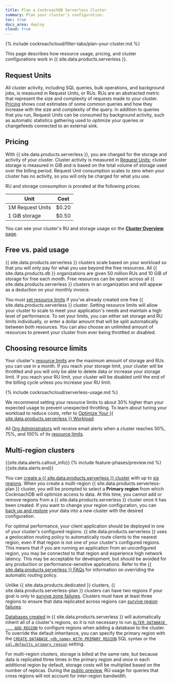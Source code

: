 ```yaml
---
title: Plan a CockroachDB Serverless Cluster
summary: Plan your cluster's configuration.
toc: true
docs_area: deploy
cloud: true
---
```


{% include cockroachcloud/filter-tabs/plan-your-cluster.md %}

This page describes how resource usage, pricing, and cluster configurations work in {{ site.data.products.serverless }}.

## Request Units

All cluster activity, including SQL queries, bulk operations, and background jobs, is measured in Request Units, or RUs. RUs are an abstracted metric that represent the size and complexity of requests made to your cluster. [Pricing](https://cockroachlabs.com/pricing) shows cost estimates of some common queries and how they increase with the size and complexity of the query. In addition to queries that you run, Request Units can be consumed by background activity, such as automatic statistics gathering used to optimize your queries or changefeeds connected to an external sink.

## Pricing

With {{ site.data.products.serverless }}, you are charged for the storage and activity of your cluster. Cluster activity is measured in [Request Units](#request-units); cluster storage is measured in GiB and is based on the total volume of storage used over the billing period. Request Unit consumption scales to zero when your cluster has no activity, so you will only be charged for what you use.

RU and storage consumption is prorated at the following prices:

  Unit                    | Cost
  ------------------------|------
  1M Request Units        | $0.20
  1 GiB storage           | $0.50

You can see your cluster's RU and storage usage on the [**Cluster Overview** page](cluster-overview-page.html).

## Free vs. paid usage

{{ site.data.products.serverless }} clusters scale based on your workload so that you will only pay for what you use beyond the free resources. All {{ site.data.products.db }} organizations are given 50 million RUs and 10 GiB of storage for free each month. Free resources can be spent across all {{ site.data.products.serverless }} clusters in an organization and will appear as a deduction on your monthly invoice. 

You must [set resource limits](serverless-cluster-management.html#edit-your-resource-limits) if you've already created one free {{ site.data.products.serverless }} cluster. Setting resource limits will allow your cluster to scale to meet your application's needs and maintain a high level of performance. To set your limits, you can either set storage and RU limits individually, or enter a dollar amount that will be split automatically between both resources. You can also choose an unlimited amount of resources to prevent your cluster from ever being throttled or disabled.
  
## Choosing resource limits

Your cluster's [resource limits](../{{site.versions["stable"]}}/architecture/glossary.html#resource-limits) are the maximum amount of storage and RUs you can use in a month. If you reach your storage limit, your cluster will be throttled and you will only be able to delete data or increase your storage limit. If you reach your RU limit, your cluster will be disabled until the end of the billing cycle unless you increase your RU limit.

  {% include cockroachcloud/serverless-usage.md %}

We recommend setting your resource limits to about 30% higher than your expected usage to prevent unexpected throttling. To learn about tuning your workload to reduce costs, refer to [Optimize Your {{ site.data.products.serverless }} Workload](optimize-serverless-workload.html).

All [Org Administrators](authorization.html#org-administrator-legacy) will receive email alerts when a cluster reaches 50%, 75%, and 100% of its [resource limits](../{{site.versions["stable"]}}/architecture/glossary.html#resource-limits).

## Multi-region clusters

{{site.data.alerts.callout_info}}
{% include feature-phases/preview.md %}
{{site.data.alerts.end}}

You can [create a {{ site.data.products.serverless }} cluster](create-a-serverless-cluster.html) with up to [six regions](serverless-faqs.html#what-regions-are-available-for-cockroachdb-serverless-clusters). When you create a multi-region {{ site.data.products.serverless-plan }} cluster, you will be prompted to select a **Primary region** from which CockroachDB will optimize access to data. At this time, you cannot add or remove regions from a {{ site.data.products.serverless }} cluster once it has been created. If you want to change your region configuration, you can [back up and restore](use-managed-service-backups.html) your data into a new cluster with the desired configuration.

For optimal performance, your client application should be deployed in one of your cluster's configured regions. {{ site.data.products.serverless }} uses a geolocation routing policy to automatically route clients to the nearest region, even if that region is not one of your cluster's configured regions. This means that if you are running an application from an unconfigured region, you may be connected to that region and experience high network latency. This may be acceptable for development, but should be avoided for any production or performance-sensitive applications. Refer to the [{{ site.data.products.serverless }} FAQs](serverless-faqs.html#how-do-i-get-the-sql-endpoint-for-a-specific-region-of-my-multi-region-cluster) for information on overriding the automatic routing policy.

Unlike {{ site.data.products.dedicated }} clusters, {{ site.data.products.serverless-plan }} clusters can have two regions if your goal is only to [survive zone failures](../{{site.versions["stable"]}}/multiregion-overview.html#survive-zone-failures). Clusters must have at least three regions to ensure that data replicated across regions can [survive region failures](../{{site.versions["stable"]}}/multiregion-overview.html#survive-region-failures).

[Databases created](serverless-cluster-management.html#create-a-database) in {{ site.data.products.serverless }} will automatically inherit all of a cluster's regions, so it is not necessary to run [`ALTER DATABASE ... ADD REGION`](../{{site.versions["stable"]}}/alter-database.html#add-region) to configure regions when adding a database to the cluster. To override the default inheritance, you can specify the primary region with the [`CREATE DATABASE <db_name> WITH PRIMARY REGION`](../{{site.versions["stable"]}}/create-database.html) SQL syntax or the [`sql.defaults_primary_region`](../{{site.versions["stable"]}}/cluster-settings.html#setting-sql-defaults-primary-region) setting.

For multi-region clusters, storage is billed at the same rate, but because data is replicated three times in the primary region and once in each additional region by default, storage costs will be multiplied based on the number of replicas. During the [public preview](../{{site.versions["stable"]}}/cockroachdb-feature-availability.html#feature-availability-phases), RU usage for queries that cross regions will not account for inter-region bandwidth.

